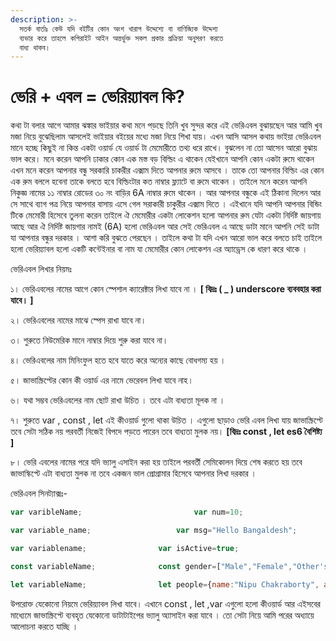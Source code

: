 ```yaml
---
description: >-
  সতর্ক বার্তাঃ কেউ যদি বইটির কোন অংশ খারাপ উদ্দেশ্যে বা বাণিজ্যিক উদ্দেশ্য
  ব্যভার করে তাহলে কপিরাইট আইন অন্তর্ভুক্ত সকল প্রকার প্রক্রিয়া অনুসরণ করতে
  বাধ্য থাকব।
---
```


# ভেরি + এবল = ভেরিয়্যাবল কি?

কথা টা বলার আগে আমার ঝঙ্কার ভাইয়ার কথা মনে পড়ছে তিনি খুব সুন্দর করে এই ভেরিএবল বুঝায়ছেন আর আমি খুব মজা নিয়ে বুঝেছিলাম আসলেই ভাইয়ার বইয়ের মধ্যে মজা নিয়ে শিখা যায়। এখন আসি আসল কথায় ভাইয়া ভেরিএবল মানে হচ্ছে কিছুই না কিন্ত একটা ওয়ার্ড যে ওয়ার্ড টা মেমোরীতে তথ্য ধরে রাখে। বুঝলেন না তো আসেন আরো বুঝায় ভাল করে। মনে করেন আপনি ঢাকার কোন এক মস্ত বড় বিল্ডিং এ থাকেন যেইখানে আপনি কোন একটা রুমে থাকেন এখন মনে করেন আপনার বন্ধু সরকারি চাকরীর এক্সাম দিতে আপনার রুমে আসবে । তাকে তো আপনার বিল্ডিং এর কোন এক রুম বললে হবেনা তাকে বলতে হবে বিল্ডিংটার কত নাম্বার ফ্ল্যাটে বা রুমে থাকেন । তাইলে মনে করেন আপনি নিকুজ্ঞ নামের ১১ নাম্বার রোডের ৩০ নং বাড়ির 6A নাম্বার রুমে থাকেন । আর আপনার বন্ধুকে এই ঠিকানা দিলেন আর সে সাথে ব্যাগ পত্র নিয়ে আপনার বাসায় এসে গেল সরাকারী চাকুরীর এক্সাম দিতে । এইখানে যদি আপনি আপনার বিন্ডিং টিকে মেমোরী হিসেবে তুলনা করেন তাইলে ঐ মেমোরীর একটা লোকেশন হলো আপনার রুম যেটা একটা নির্দিষ্ট জায়গায় আছে আর ঐ নির্দিষ্ট জায়গার নামই (6A) হলো ভেরিএবল আর সেই ভেরিএবল এ আছে ডাটা মানে আপনি সেই ডাটা যা আপনার বন্ধুর দরকার । আশা করি বুঝতে পেরছেন । তাইলে কথা টা যদি এখন আরো ভাল করে বলতে চাই তাইলে হলো ভেরিয়্যাবল হলো একটি কন্টেইনার বা নাম যা মেমোরীর কোন লোকেশন এর অ্যাড্রেস কে ধারণ করে থাকে ।

ভেরিএবল লিখার নিয়মঃ

১। ভেরিএবলের নামের আগে কোন স্পেশাল ক্যারেক্টার লিখা যাবে না । **\[ বিদ্রঃ ( \_ ) underscore ব্যববহার করা যাবে। ]**

২। ভেরিএবলের নামের মাঝে স্পেস রাখা যাবে না।

৩। শুরুতে নিউমেরিক মানে নাম্বার দিয়ে শুরু করা যাবে না।

৪। ভেরিএবলের নাম মিনিংফুল হতে হবে যাতে করে অন্যের কাছে বোধগম্য হয় ।

৫। জাভাস্ক্রিপ্টের কোন কী ওয়ার্ড এর নামে ভেরেবল লিখা যাবে নাহ।

৬। যথা সম্ভব ভেরিএবলের নাম ছোট রাখা উচিত । তবে এটা বাধ্যতা মূলক না ।

৭। শুরুতে var , const , let এই কীওয়ার্ড গুলো থাকা উচিত । এগুলো ছাড়াও ভেরি এবল লিখা যায় জাভাস্ক্রিপ্টে তবে সেটা সঠিক নয় পরবর্তী নিজেই বিপদে পড়তে পারেন তবে বাধ্যতা মুলক নয়। **\[বিদ্রঃ const , let es6 বৈশিষ্ট্য ]**

৮। ভেরি এবলের নামের পরে যদি ভ্যালু এসাইন করা হয় তাইলে পরবর্তী সেমিকোলন দিয়ে শেষ করতে হয় তবে জাভাস্কিপ্টে এটা বাধ্যতা মুলক না তবে একজন ভাল প্রোগ্রামার হিসেবে আপনার লিখা দরকার ।

ভেরিএবল সিনট্যাক্সঃ-

```javascript
var varibleName;       			         var num=10;

var variable_name;			         var msg="Hello Bangaldesh";

var variablename;				 var isActive=true;

const variableName;				 const gender=["Male","Female","Other's"];			

let variableName;				 let people={name:"Nipu Chakraborty", age:22, mobile:"01827263486"}
```

উপরোক্ত যেকোনো নিয়মে ভেরিয়্যাবল লিখা যাবে। এখানে const , let ,var এগুলো হলো কীওয়ার্ড আর এইসবের মাধ্যেমে জাভাস্ক্রিপ্টে ব্যবহৃত যেকোনো ডাটাটাইপের ভ্যালু অ্যাসাইন করা যাবে । তো সেটা নিয়ে আমি পরের অধ্যায়ে আলোচনা করতে যাচ্ছি ।
